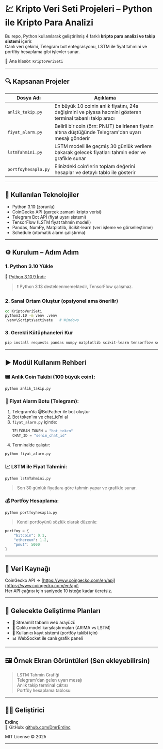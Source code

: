 
# 💹 Kripto Veri Seti Projeleri – Python ile Kripto Para Analizi

Bu repo, Python kullanılarak geliştirilmiş 4 farklı **kripto para analizi ve takip sistemi** içerir.  
Canlı veri çekimi, Telegram bot entegrasyonu, LSTM ile fiyat tahmini ve portföy hesaplama gibi işlevler sunar.

📁 Ana klasör: `KriptoVeriSeti`

---

## 🔍 Kapsanan Projeler

| Dosya Adı          | Açıklama |
|--------------------|----------|
| `anlik_takip.py`   | En büyük 10 coinin anlık fiyatını, 24s değişimini ve piyasa hacmini gösteren terminal tabanlı takip aracı |
| `fiyat_alarm.py`   | Belirli bir coin (örn: PNUT) belirlenen fiyatın altına düştüğünde Telegram'dan uyarı mesajı gönderir |
| `lstmTahmini.py`   | LSTM modeli ile geçmiş 30 günlük verilere bakarak gelecek fiyatları tahmin eder ve grafikle sunar |
| `portfoyhesapla.py`| Elinizdeki coin’lerin toplam değerini hesaplar ve detaylı tablo ile gösterir |

---

## 🧰 Kullanılan Teknolojiler

- Python 3.10 (zorunlu)
- CoinGecko API (gerçek zamanlı kripto verisi)
- Telegram Bot API (fiyat uyarı sistemi)
- TensorFlow (LSTM fiyat tahmin modeli)
- Pandas, NumPy, Matplotlib, Scikit-learn (veri işleme ve görselleştirme)
- Schedule (otomatik alarm çalıştırma)

---

## ⚙️ Kurulum – Adım Adım

### 1. Python 3.10 Yükle  
🔗 [Python 3.10.9 İndir](https://www.python.org/downloads/release/python-3109/)  
> ❗ Python 3.13 desteklenmemektedir, TensorFlow çalışmaz.

### 2. Sanal Ortam Oluştur (opsiyonel ama önerilir)
```bash
cd KriptoVeriSeti
python3.10 -m venv .venv
.venv\Scripts\activate   # Windows
```

### 3. Gerekli Kütüphaneleri Kur
```bash
pip install requests pandas numpy matplotlib scikit-learn tensorflow schedule python-telegram-bot==13.15
```

---

## ▶️ Modül Kullanım Rehberi

### 📟 Anlık Coin Takibi (100 büyük coin):
```bash
python anlik_takip.py
```

### 🔔 Fiyat Alarm Botu (Telegram):
1. Telegram’da @BotFather ile bot oluştur
2. Bot token'ını ve chat_id’ni al
3. `fiyat_alarm.py` içinde:
   ```python
   TELEGRAM_TOKEN = "bot_token"
   CHAT_ID = "senin_chat_id"
   ```
4. Terminalde çalıştır:
```bash
python fiyat_alarm.py
```

### 📈 LSTM ile Fiyat Tahmini:
```bash
python lstmTahmini.py
```
> Son 30 günlük fiyatlara göre tahmin yapar ve grafikle sunar.

### 💰 Portföy Hesaplama:
```bash
python portfoyhesapla.py
```
> Kendi portföyünü sözlük olarak düzenle:
```python
portfoy = {
    "bitcoin": 0.1,
    "ethereum": 1.2,
    "pnut": 5000
}
```

---

## 📡 Veri Kaynağı

CoinGecko API → [https://www.coingecko.com/en/api](https://www.coingecko.com/en/api)  
Her API çağrısı için saniyede 10 isteğe kadar ücretsiz.

---

## 🧠 Gelecekte Geliştirme Planları

- 📲 Streamlit tabanlı web arayüzü
- 🧠 Çoklu model karşılaştırmaları (ARIMA vs LSTM)
- 🔐 Kullanıcı kayıt sistemi (portföy takibi için)
- 📊 WebSocket ile canlı grafik paneli

---

## 🖼️ Örnek Ekran Görüntüleri (Sen ekleyebilirsin)

> LSTM Tahmin Grafiği  
> Telegram'dan gelen uyarı mesajı  
> Anlık takip terminal çıktısı  
> Portföy hesaplama tablosu

---

## 👨‍💻 Geliştirici

**Erdinç**  
🔗 GitHub: [github.com/DmrErdinc](https://github.com/DmrErdinc)

MIT License © 2025

---
